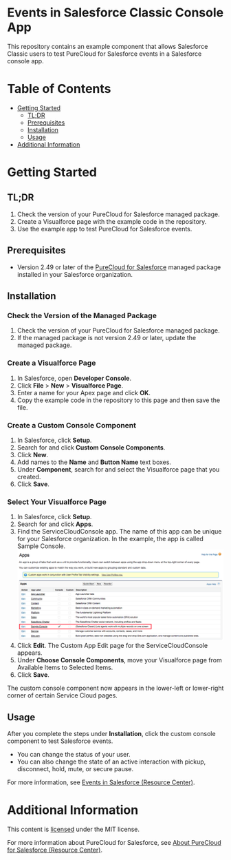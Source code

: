 # Events in Salesforce Classic Console App
This repository contains an example component that allows Salesforce Classic users to test PureCloud for Salesforce events in a Salesforce console app.

# Table of Contents

* [Getting Started](#getting-started)
  * [TL;DR](#tldr)
  * [Prerequisites](#prerequisites)
  * [Installation](#installation)
  * [Usage](#usage)
* [Additional Information](#additional-information)

# Getting Started

## TL;DR

1. Check the version of your PureCloud for Salesforce managed package.
2. Create a Visualforce page with the example code in the repository.
3. Use the example app to test PureCloud for Salesforce events.

## Prerequisites

* Version 2.49 or later of the [PureCloud for Salesforce](https://appexchange.salesforce.com/appxListingDetail?listingId=a0N30000000pvMdEAI) managed package installed in your Salesforce organization.

## Installation

### Check the Version of the Managed Package

1. Check the version of your PureCloud for Salesforce managed package.
2. If the managed package is not version 2.49 or later, update the managed package.

### Create a Visualforce Page

1. In Salesforce, open **Developer Console**.
2. Click **File** > **New** > **Visualforce Page**.
3. Enter a name for your Apex page and click **OK**.
4. Copy the example code in the repository to this page and then save the file.

### Create a Custom Console Component

1. In Salesforce, click **Setup**.
2. Search for and click **Custom Console Components**.
3. Click **New**.
4. Add names to the **Name** and **Button Name** text boxes.
5. Under **Component**, search for and select the Visualforce page that you created.
6. Click **Save**.

### Select Your Visualforce Page 

1. In Salesforce, click **Setup**.
2. Search for and click **Apps**.
3. Find the ServiceCloudConsole app. The name of this app can be unique for your Salesforce organization. In the example, the app is called Sample Console.
![Service Cloud Console example application](ServiceCloudConsole_pc.png)
4. Click **Edit**. The Custom App Edit page for the ServiceCloudConsole appears.
5. Under **Choose Console Components**, move your Visualforce page from Available Items to Selected Items.
6. Click **Save**.

The custom console component now appears in the lower-left or lower-right corner of certain Service Cloud pages.

## Usage

After you complete the steps under **Installation**, click the custom console component to test Salesforce events.

* You can change the status of your user.
* You can also change the state of an active interaction with pickup, disconnect, hold, mute, or secure pause.

For more information, see [Events in Salesforce (Resource Center)](https://help.mypurecloud.com/?p=77239).

# Additional Information

This content is [licensed](LICENSE) under the MIT license.

For more information about PureCloud for Salesforce, see [About PureCloud for Salesforce (Resource Center)](https://help.mypurecloud.com/?p=65221).
